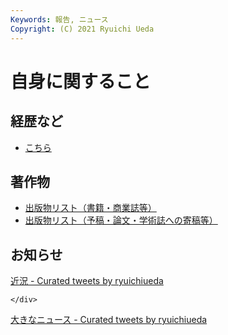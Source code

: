 ```yaml
---
Keywords: 報告, ニュース
Copyright: (C) 2021 Ryuichi Ueda
---
```


# 自身に関すること

## 経歴など

* [こちら](/?page=bio)


## 著作物

* [出版物リスト（書籍・商業誌等）](/?page=06030)
* [出版物リスト（予稿・論文・学術誌への寄稿等）](/?page=06033)

## お知らせ

<div class="row">
    <div class="col-md-6">

<a class="twitter-timeline" href="https://twitter.com/ryuichiueda/timelines/1558672669226110976?ref_src=twsrc%5Etfw">近況 - Curated tweets by ryuichiueda</a> <script async src="https://platform.twitter.com/widgets.js" charset="utf-8"></script>

    </div>
<div class="col-md-6">
    <a class="twitter-timeline" href="https://twitter.com/ryuichiueda/timelines/1558674800767221761?ref_src=twsrc%5Etfw">大きなニュース - Curated tweets by ryuichiueda</a> <script async src="https://platform.twitter.com/widgets.js" charset="utf-8"></script>
    </div>
    </div>


